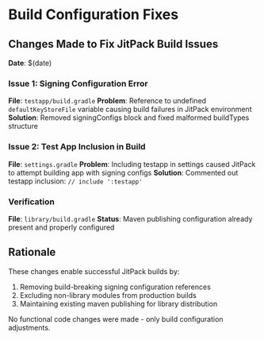 # Build Configuration Fixes

## Changes Made to Fix JitPack Build Issues

**Date**: $(date)

### Issue 1: Signing Configuration Error
**File**: `testapp/build.gradle`
**Problem**: Reference to undefined `defaultKeyStoreFile` variable causing build failures in JitPack environment
**Solution**: Removed signingConfigs block and fixed malformed buildTypes structure

### Issue 2: Test App Inclusion in Build
**File**: `settings.gradle` 
**Problem**: Including testapp in settings caused JitPack to attempt building app with signing configs
**Solution**: Commented out testapp inclusion: `// include ':testapp'`

### Verification
**File**: `library/build.gradle`
**Status**: Maven publishing configuration already present and properly configured

## Rationale
These changes enable successful JitPack builds by:
1. Removing build-breaking signing configuration references
2. Excluding non-library modules from production builds
3. Maintaining existing maven publishing for library distribution

No functional code changes were made - only build configuration adjustments.
